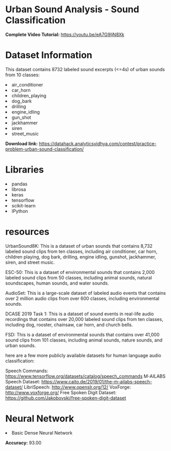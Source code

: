 # Urban Sound Analysis - Sound Classification

**Complete Video Tutorial:** https://youtu.be/eA7G9IjN8Xk

# Dataset Information

This dataset contains 8732 labeled sound excerpts (<=4s) of urban sounds from 10 classes: 
<li>air_conditioner
<li>car_horn
<li>children_playing
<li>dog_bark
<li>drilling
<li>engine_idling
<li>gun_shot
<li>jackhammer
<li>siren
<li>street_music

**Download link:** https://datahack.analyticsvidhya.com/contest/practice-problem-urban-sound-classification/

# Libraries

<li>pandas
<li>librosa
<li>keras
<li>tensorflow
<li>scikit-learn
<li>IPython

# resources
UrbanSound8K: This is a dataset of urban sounds that contains 8,732 labeled sound clips from ten classes, including air conditioner, car horn, children playing, dog bark, drilling, engine idling, gunshot, jackhammer, siren, and street music.

ESC-50: This is a dataset of environmental sounds that contains 2,000 labeled sound clips from 50 classes, including animal sounds, natural soundscapes, human sounds, and water sounds.

AudioSet: This is a large-scale dataset of labeled audio events that contains over 2 million audio clips from over 600 classes, including environmental sounds.

DCASE 2019 Task 1: This is a dataset of sound events in real-life audio recordings that contains over 20,000 labeled sound clips from ten classes, including dog, rooster, chainsaw, car horn, and church bells.

FSD: This is a dataset of environmental sounds that contains over 41,000 sound clips from 101 classes, including animal sounds, nature sounds, and urban sounds.

here are a few more publicly available datasets for human language audio classification:

Speech Commands: https://www.tensorflow.org/datasets/catalog/speech_commands
M-AILABS Speech Dataset: https://www.caito.de/2019/01/the-m-ailabs-speech-dataset/
LibriSpeech: http://www.openslr.org/12/
VoxForge: http://www.voxforge.org/
Free Spoken Digit Dataset: https://github.com/Jakobovski/free-spoken-digit-dataset
# Neural Network

<li>Basic Dense Neural Network
  
**Accuracy:** 93.00
